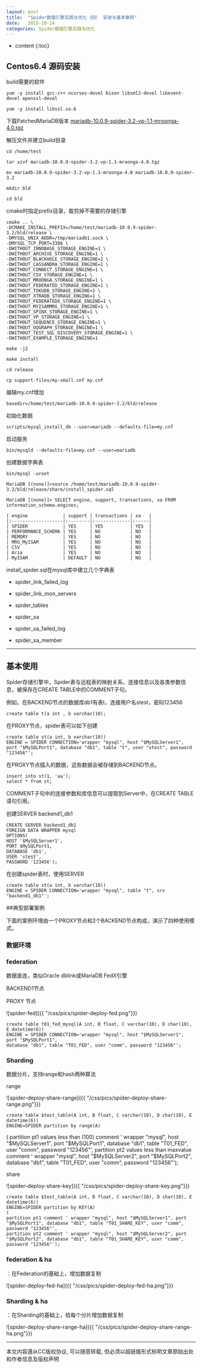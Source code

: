 ```yaml
---
layout: post
title:  "Spider数据引擎实践与优化（四） 安装与基本案例"
date:   2015-10-14
categories: Spider数据引擎实践与优化
---
```


* content
{:toc}

## Centos6.4 源码安装

build需要的软件

	yum -y install gcc-c++ ncurses-devel bison libxml2-devel libevent-devel openssl-devel

	yum -y install libssl.so.6

下载PatchedMariaDB版本 [mariadb-10.0.9-spider-3.2-vp-1.1-mroonga-4.0.tgz](http://spiderformysql.com/downloads/spider-3.2/mariadb-10.0.9-spider-3.2-vp-1.1-mroonga-4.0.tgz)

解压文件并建立build目录

	cd /home/test
	
	tar xzvf mariadb-10.0.9-spider-3.2-vp-1.1-mroonga-4.0.tgz

	mv mariadb-10.0.9-spider-3.2-vp-1.1-mroonga-4.0 mariadb-10.0.9-spider-3.2

	mkdir bld

	cd bld

cmake时指定prefix目录，裁剪掉不需要的存储引擎
	
	cmake .. \
	-DCMAKE_INSTALL_PREFIX=/home/test/mariadb-10.0.9-spider-3.2/bld/release \
	-DMYSQL_UNIX_ADDR=/tmp/mariadb1.sock \
	-DMYSQL_TCP_PORT=3306 \
	-DWITHOUT_INNOBASE_STORAGE_ENGINE=1 \
	-DWITHOUT_ARCHIVE_STORAGE_ENGINE=1 \
	-DWITHOUT_BLACKHOLE_STORAGE_ENGINE=1 \
	-DWITHOUT_CASSANDRA_STORAGE_ENGINE=1 \
	-DWITHOUT_CONNECT_STORAGE_ENGINE=1 \
	-DWITHOUT_CSV_STORAGE_ENGINE=1 \
	-DWITHOUT_MROONGA_STORAGE_ENGINE=1 \
	-DWITHOUT_FEDERATED_STORAGE_ENGINE=1 \
	-DWITHOUT_TOKUDB_STORAGE_ENGINE=1 \
	-DWITHOUT_XTRADB_STORAGE_ENGINE=1 \
	-DWITHOUT_FEDERATEDX_STORAGE_ENGINE=1 \
	-DWITHOUT_MYISAMMRG_STORAGE_ENGINE=1 \
	-DWITHOUT_SPINX_STORAGE_ENGINE=1 \
	-DWITHOUT_VP_STORAGE_ENGINE=1 \
	-DWITHOUT_SEQUENCE_STORAGE_ENGINE=1 \
	-DWITHOUT_OQGRAPH_STORAGE_ENGINE=1 \
	-DWITHOUT_TEST_SQL_DISCOVERY_STORAGE_ENGINE=1 \
	-DWITHOUT_EXAMPLE_STORAGE_ENGINE=1

	make -j2

	make install

	cd release

	cp support-files/my-small.cnf my.cnf

编辑my.cnf增加 
	
	basedir=/home/test/mariadb-10.0.9-spider-3.2/bld/release

初始化数据

	scripts/mysql_install_db --user=mariadb --defaults-file=my.cnf 

启动服务

	bin/mysqld --defaults-file=my.cnf --user=mariadb

创建数据字典表

	bin/mysql -uroot
	
	MariaDB [(none)]>source /home/test/mariadb-10.0.9-spider-3.2/bld/release/share/install_spider.sql

	MariaDB [(none)]> SELECT engine, support, transactions, xa FROM information_schema.engines;

	| engine             | support | transactions | xa   |
	|:-------------------|:--------|:-------------|:-----|
	| SPIDER             | YES     | YES          | YES  |
	| PERFORMANCE_SCHEMA | YES     | NO           | NO   |
	| MEMORY             | YES     | NO           | NO   |
	| MRG_MyISAM         | YES     | NO           | NO   |
	| CSV                | YES     | NO           | NO   |
	| Aria               | YES     | NO           | NO   |
	| MyISAM             | DEFAULT | NO           | NO   |

install_spider.sql在mysql库中建立几个字典表

*  spider_link_failed_log

*  spider_link_mon_servers

*  spider_tables

*  spider_xa

*  spider_xa_failed_log

*  spider_xa_member
	
---

## 基本使用

Spider存储引擎中，Spider表与远程表的映射关系、连接信息以及各类参数信息，被保存在CREATE TABLE中的COMMENT子句。

例如，在BACKEND节点的数据库db1有表t，连接用户名stest，密码123456

	create table t(a int , b varchar(10);

在PROXY节点，spider表可以如下创建

	create table st(a int, b varchar(10))
	ENGINE = SPIDER CONNECTION='wrapper "mysql", host "$MySQLServer1", port "$MySQLPort1", database "db1", table "t", user "stest", password "123456"';
	
在PROXY节点插入的数据，这些数据会被存储到BACKEND节点。
	
	insert into st(1, 'aa');	
	select * from st;
	
COMMENT子句中的连接参数和库信息可以提取到Server中，在CREATE TABLE语句引用。

创建SERVER backend1_db1

	CREATE SERVER backend1_db1 
	FOREIGN DATA WRAPPER mysql	
	OPTIONS(	
	HOST '$MySQLServer1', 
	PORT $MySQLPort1, 
	DATABASE 'db1', 
	USER 'stest', 
	PASSWORD '123456');

在创建spider表时，使用SERVER

	create table st(a int, b varchar(10))
	ENGINE = SPIDER CONNECTION='wrapper "mysql", table "t", srv "backend1_db1"';

##典型部署案例

下面的案例环境由一个PROXY节点和2个BACKEND节点构成，演示了四种使用模式。

### 数据环境

### federation

数据直连，类似Oracle dblink或MariaDB FedX引擎

BACKEND1节点

PROXY 节点

![spider-fed]({{ "/css/pics/spider-deploy-fed.png"}})

	create table t01_fed_mysql(A int, B float, C varchar(10), D char(10), E datetime(6))
	ENGINE = SPIDER CONNECTION='wrapper "mysql", host "$MySQLServer1", port "$MySQLPort1", 
	database "db1", table "T01_FED", user "comm", password "123456"';

### Sharding

数据分片，支持range和hash两种算法

range

![spider-deploy-share-range]({{ "/css/pics/spider-deploy-share-range.png"}})

	create table $test_table(A int, B float, C varchar(10), D char(10), E datetime(6))
	ENGINE=SPIDER partition by range(A) 
 (
	partition pt1 values less than (100) 
	comment ' wrapper "mysql", host "$MySQLServer1", port "$MySQLPort1", database "db1", table "T01_FED", user "comm", password "123456"',
	partition pt2 values less than maxvalue 
	comment ' wrapper "mysql", host "$MySQLServer2", port "$MySQLPort2", database "db1", table "T01_FED", user "comm", password "123456"');

share

![spider-deploy-share-key]({{ "/css/pics/spider-deploy-share-key.png"}})

	create table $test_table(A int, B float, C varchar(10), D char(10), E datetime(6))
	ENGINE=SPIDER partition by KEY(A) 
	(
	partition pt1 comment ' wrapper "mysql", host "$MySQLServer1", port "$MySQLPort1", database "db1", table "T01_SHARE_KEY", user "comm", password "123456"',
	partition pt2 comment ' wrapper "mysql", host "$MySQLServer2", port "$MySQLPort2", database "db1", table "T01_SHARE_KEY", user "comm", password "123456"');

### federation & ha

：在Federation的基础上，增加数据复制

![spider-deploy-fed-ha]({{ "/css/pics/spider-deploy-fed-ha.png"}})

### Sharding & ha

：在Sharding的基础上，给每个分片增加数据复制

![spider-deploy-share-range-ha]({{ "/css/pics/spider-deploy-share-range-ha.png"}})

---

本文内容遵从CC版权协议, 可以随意转载, 但必须以超链接形式标明文章原始出处和作者信息及版权声明  
